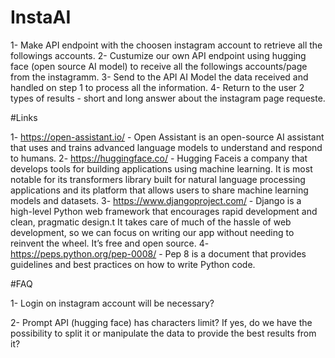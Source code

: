 # InstaAI

 1- Make API endpoint with the choosen instagram account to retrieve all the followings accounts.
 2- Custumize our own API endpoint using hugging face (open source AI model) to receive all the followings accounts/page from the instagramm.
 3- Send to the API AI Model the data received and handled on step 1 to process all the information.
 4- Return to the user 2 types of results - short and long answer about the instagram page requeste.

#Links

1- https://open-assistant.io/ - Open Assistant is an open-source AI assistant that uses and trains advanced language models to understand and respond to humans.
2- https://huggingface.co/ - Hugging Faceis a company that develops tools for building applications using machine learning. It is most notable for its transformers library built for natural language processing applications and its platform that allows users to share machine learning models and datasets.
3- https://www.djangoproject.com/ - Django is a high-level Python web framework that encourages rapid development and clean, pragmatic design.t It takes care of much of the hassle of web development, so we can focus on writing our app without needing to reinvent the wheel. It’s free and open source.
4- https://peps.python.org/pep-0008/ - Pep 8 is a document that provides guidelines and best practices on how to write Python code.

 #FAQ

 1- Login on instagram account will be necessary?

 2- Prompt API (hugging face) has characters limit? If yes, do we have the possibility to split it or manipulate the data to provide the best results from it?
